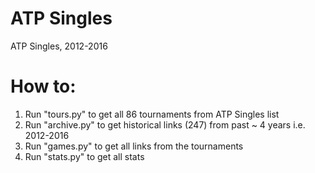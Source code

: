 # ATP Singles
ATP Singles, 2012-2016

# How to:

1. Run "tours.py" to get all 86 tournaments from ATP Singles list
2. Run "archive.py" to get historical links (247) from past ~ 4 years i.e. 2012-2016
3. Run "games.py" to get all links from the tournaments
4. Run "stats.py" to get all stats
